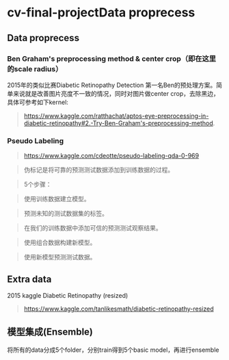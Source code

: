 # cv-final-projectData proprecess
## Data proprecess
### Ben Graham's preprocessing method & center crop（即在这里的scale radius）
2015年的类似比赛Diabetic Retinopathy Detection 第一名Ben的预处理方案。简单来说就是改善图片亮度不一致的情况，同时对图片做center crop，去除黑边，具体可参考如下kernel:
> https://www.kaggle.com/ratthachat/aptos-eye-preprocessing-in-diabetic-retinopathy#2.-Try-Ben-Graham's-preprocessing-method.
### Pseudo Labeling
> https://www.kaggle.com/cdeotte/pseudo-labeling-qda-0-969

> 伪标记是将可靠的预测测试数据添加到训练数据的过程。

> 5个步骤：

> 使用训练数据建立模型。

> 预测未知的测试数据集的标签。

> 在我们的训练数据中添加可信的预测测试观察结果。

> 使用组合数据构建新模型。

> 使用新模型预测测试数据。
## Extra data
2015 kaggle Diabetic Retinopathy (resized)
> https://www.kaggle.com/tanlikesmath/diabetic-retinopathy-resized
## 模型集成(Ensemble)
将所有的data分成5个folder，分别train得到5个basic model，再进行ensemble
